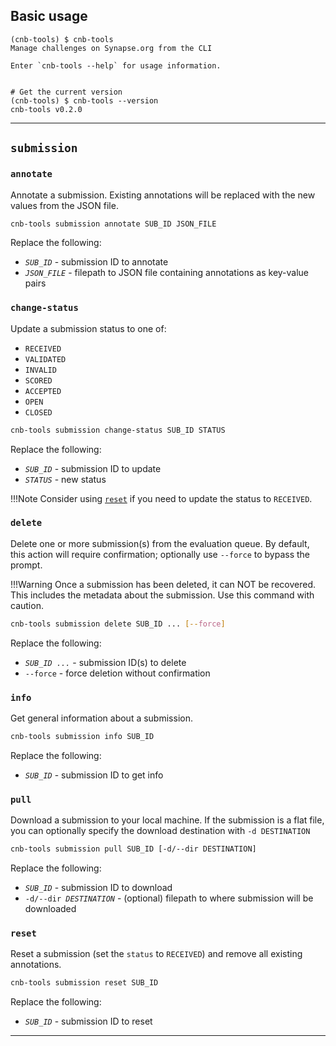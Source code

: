 ## Basic usage

<!--termynal -->
```
(cnb-tools) $ cnb-tools
Manage challenges on Synapse.org from the CLI

Enter `cnb-tools --help` for usage information.


# Get the current version
(cnb-tools) $ cnb-tools --version
cnb-tools v0.2.0
```

---

## `submission`

### `annotate`

Annotate a submission.  Existing annotations will be replaced with
the new values from the JSON file.

```bash
cnb-tools submission annotate SUB_ID JSON_FILE
```

Replace the following:

* _`SUB_ID`_ - submission ID to annotate
* _`JSON_FILE`_ - filepath to JSON file containing annotations as key-value pairs


### `change-status`

Update a submission status to one of:

* `RECEIVED`
* `VALIDATED`
* `INVALID`
* `SCORED`
* `ACCEPTED`
* `OPEN`
* `CLOSED`

```bash
cnb-tools submission change-status SUB_ID STATUS
```

Replace the following:

* _`SUB_ID`_ - submission ID to update
* _`STATUS`_ - new status

!!!Note
    Consider using [`reset`](#reset) if you need to update the status
    to `RECEIVED`.


### `delete`

Delete one or more submission(s) from the evaluation queue. By default,
this action will require confirmation; optionally use `--force` to bypass
the prompt.

!!!Warning 
    Once a submission has been deleted, it can NOT be recovered.  This
    includes the metadata about the submission.  Use this command with
    caution.

```bash
cnb-tools submission delete SUB_ID ... [--force]
```

Replace the following:

* _`SUB_ID ...`_ - submission ID(s) to delete
* `--force` - force deletion without confirmation


### `info`

Get general information about a submission.

```bash
cnb-tools submission info SUB_ID
```

Replace the following:

* _`SUB_ID`_ - submission ID to get info


### `pull`

Download a submission to your local machine.  If the submission
is a flat file, you can optionally specify the download destination
with `-d DESTINATION`

```bash
cnb-tools submission pull SUB_ID [-d/--dir DESTINATION]
```

Replace the following:

* _`SUB_ID`_ - submission ID to download
* `-d/--dir `_`DESTINATION`_ - (optional) filepath to where submission
    will be downloaded


### `reset`

Reset a submission (set the `status` to `RECEIVED`) and remove all
existing annotations.

```bash
cnb-tools submission reset SUB_ID
```

Replace the following:

* _`SUB_ID`_ - submission ID to reset

---
